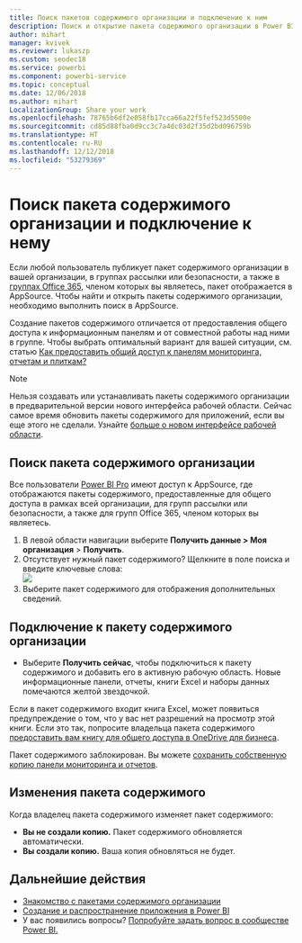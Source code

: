 ```yaml
---
title: Поиск пакетов содержимого организации и подключение к ним
description: Поиск и открытие пакета содержимого организации в Power BI
author: mihart
manager: kvivek
ms.reviewer: lukaszp
ms.custom: seodec18
ms.service: powerbi
ms.component: powerbi-service
ms.topic: conceptual
ms.date: 12/06/2018
ms.author: mihart
LocalizationGroup: Share your work
ms.openlocfilehash: 78765b6df2e058fb17cca66a22f5fef523d5500e
ms.sourcegitcommit: cd85d88fba0d9cc3c7a4dc03d2f35d2bd096759b
ms.translationtype: HT
ms.contentlocale: ru-RU
ms.lasthandoff: 12/12/2018
ms.locfileid: "53279369"
---
```

# <a name="find-and-connect-to-an-organizational-content-pack"></a>Поиск пакета содержимого организации и подключение к нему

Если любой пользователь публикует пакет содержимого организации в вашей организации, в группах рассылки или безопасности, а также в [группах Office 365](https://support.office.com/article/Create-a-group-in-Office-365-7124dc4c-1de9-40d4-b096-e8add19209e9), членом которых вы являетесь, пакет отображается в AppSource.  Чтобы найти и открыть пакеты содержимого организации, необходимо выполнить поиск в AppSource.

Создание пакетов содержимого отличается от предоставления общего доступа к информационным панелям и от совместной работы над ними в группе. Чтобы выбрать оптимальный вариант для вашей ситуации, см. статью [Как предоставить общий доступ к панелям мониторинга, отчетам и плиткам?](../service-how-to-collaborate-distribute-dashboards-reports.md)

> [!NOTE]
> Нельзя создавать или устанавливать пакеты содержимого организации в предварительной версии нового интерфейса рабочей области. Сейчас самое время обновить пакеты содержимого для приложений, если вы еще этого не сделали. Узнайте [больше о новом интерфейсе рабочей области](../service-create-the-new-workspaces.md).
> 

## <a name="find-an-organizational-content-pack"></a>Поиск пакета содержимого организации
Все пользователи [Power BI Pro](https://powerbi.microsoft.com/pricing) имеют доступ к AppSource, где отображаются пакеты содержимого, предоставленные для общего доступа в рамках всей организации, для групп рассылки или безопасности, а также для групп Office 365, членом которых вы являетесь.  

1. В левой области навигации выберите **Получить данные \> Моя организация** \> **Получить**.
2. Отсутствует нужный пакет содержимого? Щелкните в поле поиска и введите ключевые слова:  
    ![](media/end-user-content-pack/cp_searchbox.png)
3. Выберите пакет содержимого для отображения дополнительных сведений.

## <a name="connect-to-an-organizational-content-pack"></a>Подключение к пакету содержимого организации
* Выберите **Получить сейчас**, чтобы подключиться к пакету содержимого и добавить его в активную рабочую область. Новые информационные панели, отчеты, книги Excel и наборы данных помечаются желтой звездочкой.

Если в пакет содержимого входит книга Excel, может появиться предупреждение о том, что у вас нет разрешений на просмотр этой книги. Если это так, попросите владельца пакета содержимого [предоставить вам книгу для общего доступа в OneDrive для бизнеса](https://support.office.com/article/Share-documents-or-folders-in-Office-365-1fe37332-0f9a-4719-970e-d2578da4941c). 

Пакет содержимого заблокирован. Вы можете [сохранить собственную копию панели мониторинга и отчетов](../service-organizational-content-pack-copy-refresh-access.md). 

## <a name="changes-to-the-content-pack"></a>Изменения пакета содержимого
Когда владелец пакета содержимого изменяет пакет содержимого: 

* **Вы не создали копию.** Пакет содержимого обновляется автоматически.
* **Вы создали копию.** Ваша копия обновляться не будет. 

## <a name="next-steps"></a>Дальнейшие действия
* [Знакомство с пакетами содержимого организации](../service-organizational-content-pack-introduction.md)  
* [Создание и распространение приложения в Power BI](../service-create-distribute-apps.md)
* У вас появились вопросы? [Попробуйте задать вопрос в сообществе Power BI.](http://community.powerbi.com/)

